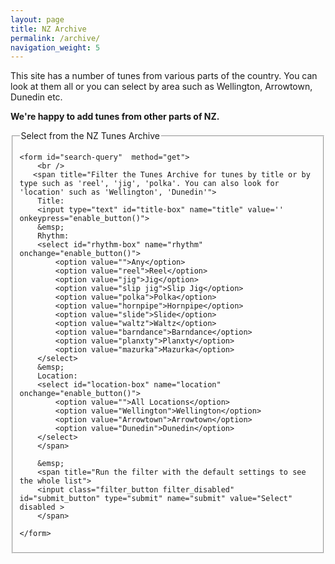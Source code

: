 ```yaml
---
layout: page
title: NZ Archive
permalink: /archive/
navigation_weight: 5
---
```

This site has a number of tunes from various parts of the country. You
can look at them all or you can select by area such as Wellington, Arrowtown,
Dunedin etc.

**We're happy to add tunes from other parts of NZ.**

<fieldset>
    <legend>Select from the NZ Tunes Archive</legend>
    
    <form id="search-query"  method="get">
        <br />
       <span title="Filter the Tunes Archive for tunes by title or by type such as 'reel', 'jig', 'polka'. You can also look for 'location' such as 'Wellington', 'Dunedin'">        
        Title:
        <input type="text" id="title-box" name="title" value='' onkeypress="enable_button()">
        &emsp; 
        Rhythm:
        <select id="rhythm-box" name="rhythm" onchange="enable_button()">
            <option value="">Any</option>
            <option value="reel">Reel</option>
            <option value="jig">Jig</option>
            <option value="slip jig">Slip Jig</option>
            <option value="polka">Polka</option>
            <option value="hornpipe">Hornpipe</option>
            <option value="slide">Slide</option>
            <option value="waltz">Waltz</option>
            <option value="barndance">Barndance</option>
            <option value="planxty">Planxty</option>
            <option value="mazurka">Mazurka</option>
        </select>
        &emsp;
        Location:
        <select id="location-box" name="location" onchange="enable_button()">
            <option value="">All Locations</option>
            <option value="Wellington">Wellington</option>
            <option value="Arrowtown">Arrowtown</option>
            <option value="Dunedin">Dunedin</option>
        </select>
        </span>
        
        &emsp;
        <span title="Run the filter with the default settings to see the whole list">
        <input class="filter_button filter_disabled" id="submit_button" type="submit" name="submit" value="Select" disabled >
        </span>
        
    </form>
</fieldset>

<br />

<div id="tunes-table"></div>
<div id="abc-textareas"></div>

<script>
  window.store = {
      {% assign tuneID = 4000 %}
      {% assign tunes =  site.tunes | sort: 'title' %} 
      {% for tune in tunes %}    
          {% assign tuneID = tuneID | plus: 1 %}
          "{{ tuneID  }}": {
          "title": "{{ tune.title | xml_escape }}",
          "tuneID": "{{ tuneID }}", 
          "key": "{{ tune.key | xml_escape }}",
          "mode": "{{ tune.mode | xml_escape }}",
          "rhythm": "{{ tune.rhythm | xml_escape }}",
          "location": "{{ tune.location | xml_escape }}",
          "tags": "{{ tune.tags | array_to_sentence_string }}",
          "url": "{{ tune.url | xml_escape }}",
          "mp3": "{{ site.mp3_host | append: tune.mp3_file | xml_escape }}",
          {% if tune.mp3_file %}"abc": ""{% else %}"abc": {{ tune.abc | jsonify }}{% endif %}
      }{% unless forloop.last %},{% endunless %}
    {% endfor %}};
</script>

<script type="text/javascript" src="/js/audio_controls.js"></script>
<script type="text/javascript" src="/js/musical-ws.js"></script>
<script type="text/javascript" src="/js/abc_controls.js"></script>
<script type="text/javascript" src="/js/lunr.min.js"></script>
<script type="text/javascript" src="/js/search.js"></script>

<script>
  $(document).ready(function() 
    { 
        // Set initial sort order
        $.tablesorter.defaults.sortList = [[0,0]]; 
        
        $("#search-results").tablesorter({headers: { 3:{sorter: false}, 4: {sorter: false}}});         
    } 
  ); 
</script>
<script>
function enable_button(){
submit_button.disabled = false;
submit_button.style.opacity=1.0;
submit_button.style.cursor='pointer';
}
</script>